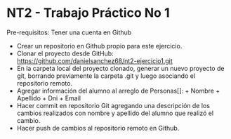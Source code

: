 # NT2 - Trabajo Práctico No 1

Pre-requisitos: Tener una cuenta en Github
  - Crear un repositorio en Github propio para este ejercicio.
  - Clonar el proyecto desde GitHub: https://github.com/danielsanchez68/nt2-ejercicio1.git
  - En la carpeta local del proyecto clonado, generar un nuevo proyecto de git, borrando
    previamente la carpeta .git y luego asociando el repositorio remoto.
  - Agregar información del alumno al arreglo de Personas[]:
        + Nombre 
        + Apellido 
        + Dni
        + Email
  - Hacer commit en repositorio Git agregando una descripción de los cambios realizados con nombre y apellido del alumno que realizó el cambio.
  - Hacer push de cambios al repositorio remoto en Github.
